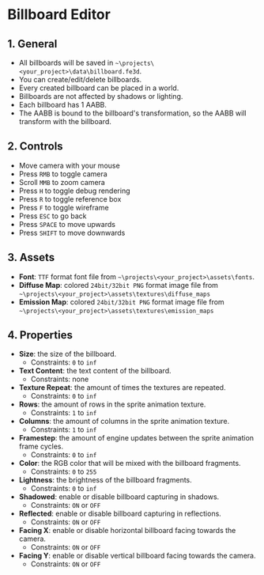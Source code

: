 # Billboard Editor

## 1. General

- All billboards will be saved in `~\projects\<your_project>\data\billboard.fe3d`.
- You can create/edit/delete billboards.
- Every created billboard can be placed in a world.
- Billboards are not affected by shadows or lighting.
- Each billboard has 1 AABB.
- The AABB is bound to the billboard's transformation, so the AABB will transform with the billboard.

## 2. Controls

- Move camera with your mouse
- Press `RMB` to toggle camera
- Scroll `MMB` to zoom camera
- Press `H` to toggle debug rendering
- Press `R` to toggle reference box
- Press `F` to toggle wireframe
- Press `ESC` to go back
- Press `SPACE` to move upwards
- Press `SHIFT` to move downwards

## 3. Assets

- **Font**: `TTF` format font file from `~\projects\<your_project>\assets\fonts`.
- **Diffuse Map**: colored `24bit/32bit PNG` format image file from `~\projects\<your_project>\assets\textures\diffuse_maps`
- **Emission Map**: colored `24bit/32bit PNG` format image file from `~\projects\<your_project>\assets\textures\emission_maps`

## 4. Properties

- **Size**: the size of the billboard.
  - Constraints: `0` to `inf`
- **Text Content**: the text content of the billboard.
  - Constraints: none
- **Texture Repeat**: the amount of times the textures are repeated.
  - Constraints: `0` to `inf`
- **Rows**: the amount of rows in the sprite animation texture.
  - Constraints: `1` to `inf`
- **Columns**: the amount of columns in the sprite animation texture.
  - Constraints: `1` to `inf`
- **Framestep**: the amount of engine updates between the sprite animation frame cycles.
  - Constraints: `0` to `inf`
- **Color**: the RGB color that will be mixed with the billboard fragments.
  - Constraints: `0` to `255`
- **Lightness**: the brightness of the billboard fragments.
  - Constraints: `0` to `inf`
- **Shadowed**: enable or disable billboard capturing in shadows.
  - Constraints: `ON` or `OFF`
- **Reflected**: enable or disable billboard capturing in reflections.
  - Constraints: `ON` or `OFF`
- **Facing X**: enable or disable horizontal billboard facing towards the camera.
  - Constraints: `ON` or `OFF`
- **Facing Y**: enable or disable vertical billboard facing towards the camera.
  - Constraints: `ON` or `OFF`
